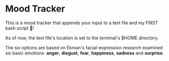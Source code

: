 # Mood Tracker

This is a mood tracker that appends your input to a text file and my FIRST bash script 🎉!

As of now, the text file's location is set to the terminal's $HOME directory.

The six options are based on Ekman's facial-expression research examined six basic emotions: **anger**, **disgust**, **fear**, **happiness**, **sadness** and **surprise**.
